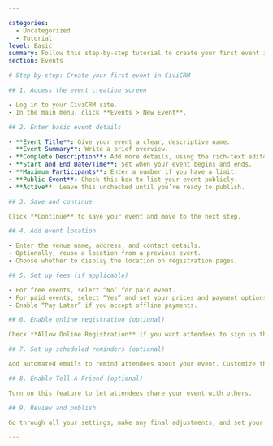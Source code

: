 ```yaml
---

categories:
  - Uncategorized
  - Tutorial
level: Basic
summary: Follow this step-by-step tutorial to create your first event in CiviCRM, with clear instructions and screenshots for each stage.
section: Events

# Step-by-step: Create your first event in CiviCRM

## 1. Access the event creation screen

- Log in to your CiviCRM site.
- In the main menu, click **Events > New Event**.

## 2. Enter basic event details

- **Event Title**: Give your event a clear, descriptive name.
- **Event Summary**: Write a brief overview.
- **Complete Description**: Add more details, using the rich-text editor to include images or formatting.
- **Start and End Date/Time**: Set when your event begins and ends.
- **Maximum Participants**: Enter a number if you have a limit.
- **Public Event**: Check this box to list your event publicly.
- **Active**: Leave this unchecked until you’re ready to publish.

## 3. Save and continue

Click **Continue** to save your event and move to the next step.

## 4. Add event location

- Enter the venue name, address, and contact details.
- Optionally, reuse a location from a previous event.
- Choose whether to display the location on registration pages.

## 5. Set up fees (if applicable)

- For free events, select “No” for paid event.
- For paid events, select “Yes” and set your prices and payment options.
- Enable “Pay Later” if you accept offline payments.

## 6. Enable online registration (optional)

Check **Allow Online Registration** if you want attendees to sign up through your website.

## 7. Set up scheduled reminders (optional)

Add automated emails to remind attendees about your event. Customize the timing and message as needed.

## 8. Enable Tell-A-Friend (optional)

Turn on this feature to let attendees share your event with others.

## 9. Review and publish

Go through all your settings, make any final adjustments, and set your event to “Active” when you’re ready to promote it.

---
```


